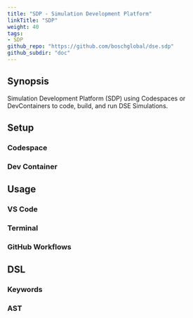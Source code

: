 ```yaml
---
title: "SDP - Simulation Development Platform"
linkTitle: "SDP"
weight: 40
tags:
- SDP
github_repo: "https://github.com/boschglobal/dse.sdp"
github_subdir: "doc"
---
```



## Synopsis

Simulation Development Platform (SDP) using Codespaces or DevContainers to code, build, and run DSE Simulations.


## Setup

### Codespace

### Dev Container


## Usage

### VS Code

### Terminal

### GitHub Workflows


## DSL

### Keywords

### AST
